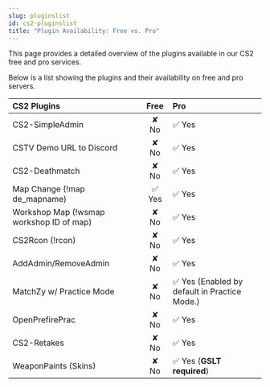 ```yaml
---
slug: pluginslist
id: cs2-pluginslist
title: "Plugin Availability: Free vs. Pro"
---
```


This page provides a detailed overview of the plugins available in our CS2 free and pro services.

Below is a list showing the plugins and their availability on free and pro servers.

| CS2 Plugins                                 | Free           | Pro |
|:---                                       |:---:              |:---      |
| CS2-SimpleAdmin |  &#x2718; No   | ✅ Yes |
| CSTV Demo URL to Discord                |  &#x2718; No   | ✅ Yes |
| CS2-Deathmatch                          |  &#x2718; No   | ✅ Yes |
| Map Change (!map de_mapname)          |      ✅ Yes    | ✅ Yes |
| Workshop Map (!wsmap workshop ID of map)              |  &#x2718; No   | ✅ Yes |
| CS2Rcon (!rcon)                         |  &#x2718; No   | ✅ Yes |
| AddAdmin/RemoveAdmin           |  &#x2718; No   | ✅ Yes |
| MatchZy w/ Practice Mode                |  &#x2718; No   | ✅ Yes (Enabled by default in Practice Mode.) |
| OpenPrefirePrac                      |  &#x2718; No   | ✅ Yes |
| CS2-Retakes                            |  &#x2718; No   | ✅ Yes |
| WeaponPaints (Skins)                   |  &#x2718; No   | ✅ Yes (**GSLT required**) |

